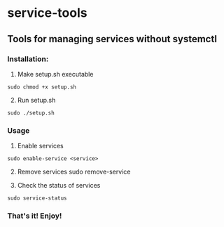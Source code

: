 # service-tools
## Tools for managing services without systemctl

### Installation:
1. Make setup.sh executable
```
sudo chmod +x setup.sh
```
2. Run setup.sh
```
sudo ./setup.sh
```

### Usage
1. Enable services
```
sudo enable-service <service>
```
2. Remove services
sudo remove-service <service>

3. Check the status of services
```
sudo service-status
```
### That's it! Enjoy!
